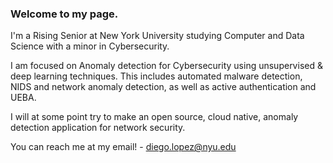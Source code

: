 ### Welcome to my page. 

I'm a Rising Senior at New York University studying Computer and Data Science with a minor in Cybersecurity. 

I am focused on Anomaly detection for Cybersecurity using unsupervised & deep learning techniques. This includes automated malware detection, NIDS and network anomaly detection, as well as active authentication and UEBA. 

I will at some point try to make an open source, cloud native, anomaly detection application for network security.

You can reach me at my email! - diego.lopez@nyu.edu 
